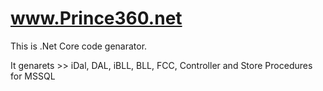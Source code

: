 # www.Prince360.net

This is .Net Core code genarator. 

It genarets >>
iDal,
DAL,
iBLL,
BLL,
FCC,
Controller and
Store Procedures for MSSQL
